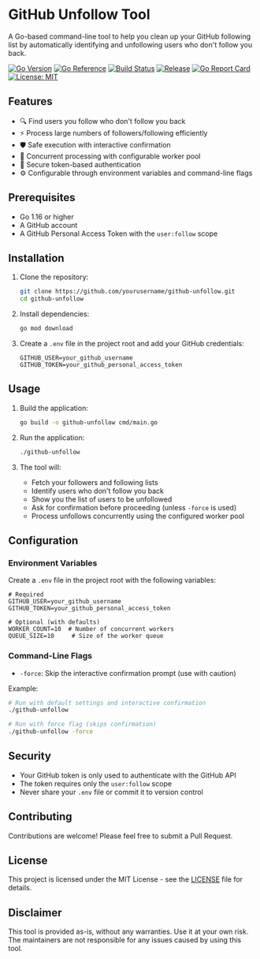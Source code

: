 # GitHub Unfollow Tool

A Go-based command-line tool to help you clean up your GitHub following list by automatically identifying and unfollowing users who don't follow you back.

[![Go Version](https://img.shields.io/badge/go-1.21+-blue?logo=go)](https://golang.org/)
[![Go Reference](https://pkg.go.dev/badge/github.com/dbunt1tled/github-unfollow.svg)](https://pkg.go.dev/github.com/dbunt1tled/github-unfollow)
[![Build Status](https://github.com/dbunt1tled/github-unfollow/workflows/release.yml/badge.svg)](https://github.com/dbunt1tled/github-unfollow/actions)
[![Release](https://img.shields.io/github/v/release/dbunt1tled/github-unfollow)](https://github.com/dbunt1tled/github-unfollow/releases)
[![Go Report Card](https://goreportcard.com/badge/github.com/dbunt1tled/github-unfollow)](https://goreportcard.com/report/github.com/dbunt1tled/github-unfollow)
[![License: MIT](https://img.shields.io/badge/License-MIT-yellow.svg)](https://opensource.org/licenses/MIT)
## Features

- 🔍 Find users you follow who don't follow you back
- ⚡ Process large numbers of followers/following efficiently
- 🛡️ Safe execution with interactive confirmation
- 🚀 Concurrent processing with configurable worker pool
- 🔐 Secure token-based authentication
- ⚙️ Configurable through environment variables and command-line flags

## Prerequisites

- Go 1.16 or higher
- A GitHub account
- A GitHub Personal Access Token with the `user:follow` scope

## Installation

1. Clone the repository:
   ```bash
   git clone https://github.com/yourusername/github-unfollow.git
   cd github-unfollow
   ```

2. Install dependencies:
   ```bash
   go mod download
   ```

3. Create a `.env` file in the project root and add your GitHub credentials:
   ```
   GITHUB_USER=your_github_username
   GITHUB_TOKEN=your_github_personal_access_token
   ```

## Usage

1. Build the application:
   ```bash
   go build -o github-unfollow cmd/main.go
   ```

2. Run the application:
   ```bash
   ./github-unfollow
   ```

3. The tool will:
   - Fetch your followers and following lists
   - Identify users who don't follow you back
   - Show you the list of users to be unfollowed
   - Ask for confirmation before proceeding (unless `-force` is used)
   - Process unfollows concurrently using the configured worker pool

## Configuration

### Environment Variables
Create a `.env` file in the project root with the following variables:

```
# Required
GITHUB_USER=your_github_username
GITHUB_TOKEN=your_github_personal_access_token

# Optional (with defaults)
WORKER_COUNT=10  # Number of concurrent workers
QUEUE_SIZE=10     # Size of the worker queue
```

### Command-Line Flags

- `-force`: Skip the interactive confirmation prompt (use with caution)

Example:
```bash
# Run with default settings and interactive confirmation
./github-unfollow

# Run with force flag (skips confirmation)
./github-unfollow -force
```

## Security

- Your GitHub token is only used to authenticate with the GitHub API
- The token requires only the `user:follow` scope
- Never share your `.env` file or commit it to version control

## Contributing

Contributions are welcome! Please feel free to submit a Pull Request.

## License

This project is licensed under the MIT License - see the [LICENSE](LICENSE) file for details.

## Disclaimer

This tool is provided as-is, without any warranties. Use it at your own risk. The maintainers are not responsible for any issues caused by using this tool.
